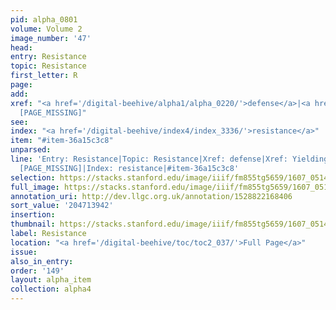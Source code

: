 ```yaml
---
pid: alpha_0801
volume: Volume 2
image_number: '47'
head:
entry: Resistance
topic: Resistance
first_letter: R
page:
add:
xref: "<a href='/digital-beehive/alpha1/alpha_0220/'>defense</a>|<a href='/digital-beehive/alpha5/alpha_1074/'>Yielding</a>|4640
  [PAGE_MISSING]"
see:
index: "<a href='/digital-beehive/index4/index_3336/'>resistance</a>"
item: "#item-36a15c3c8"
unparsed:
line: 'Entry: Resistance|Topic: Resistance|Xref: defense|Xref: Yielding|Xref: 4640
  [PAGE_MISSING]|Index: resistance|#item-36a15c3c8'
selection: https://stacks.stanford.edu/image/iiif/fm855tg5659/1607_0514/354,3942,2993,395/full/0/default.jpg
full_image: https://stacks.stanford.edu/image/iiif/fm855tg5659/1607_0514/full/full/0/default.jpg
annotation_uri: http://dev.llgc.org.uk/annotation/1528822168406
sort_value: '204713942'
insertion:
thumbnail: https://stacks.stanford.edu/image/iiif/fm855tg5659/1607_0514/354,3942,600,180/250,/0/default.jpg
label: Resistance
location: "<a href='/digital-beehive/toc/toc2_037/'>Full Page</a>"
issue:
also_in_entry:
order: '149'
layout: alpha_item
collection: alpha4
---
```

